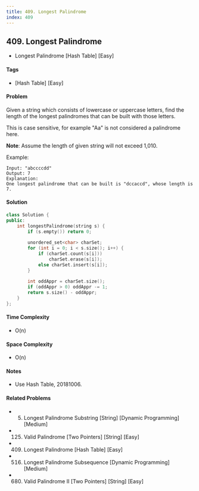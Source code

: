 ```yaml
---
title: 409. Longest Palindrome
index: 409
---
```


## 409. Longest Palindrome
- Longest Palindrome [Hash Table] [Easy]

#### Tags
- [Hash Table] [Easy]

#### Problem
Given a string which consists of lowercase or uppercase letters, find the length of the longest palindromes that can be built with those letters.

This is case sensitive, for example "Aa" is not considered a palindrome here.

**Note**:
Assume the length of given string will not exceed 1,010.

Example:

    Input: "abccccdd"
    Output: 7
    Explanation:
    One longest palindrome that can be built is "dccaccd", whose length is 7.

#### Solution
``` C++
class Solution {
public:
    int longestPalindrome(string s) {
        if (s.empty()) return 0;
        
        unordered_set<char> charSet;
        for (int i = 0; i < s.size(); i++) {
            if (charSet.count(s[i])) 
                charSet.erase(s[i]);
            else charSet.insert(s[i]);
        }
        
        int oddAppr = charSet.size();
        if (oddAppr > 0) oddAppr -= 1;
        return s.size() - oddAppr;
    }
};
```

#### Time Complexity
- O(n)

#### Space Complexity
- O(n)

#### Notes
- Use Hash Table, 20181006.

#### Related Problems
- 5. Longest Palindrome Substring [String] [Dynamic Programming] [Medium]
- 125. Valid Palindrome [Two Pointers] [String] [Easy]
- 409. Longest Palindrome [Hash Table] [Easy]
- 516. Longest Palindrome Subsequence [Dynamic Programming] [Medium]
- 680. Valid Palindrome II [Two Pointers] [String] [Easy]

